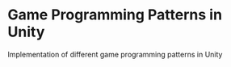 # Game Programming Patterns in Unity
 Implementation of different game programming patterns in Unity
